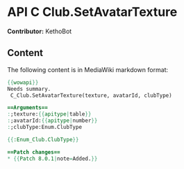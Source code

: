 # API C Club.SetAvatarTexture

**Contributor:** KethoBot

## Content

The following content is in MediaWiki markdown format:

```mediawiki
{{wowapi}}
Needs summary.
 C_Club.SetAvatarTexture(texture, avatarId, clubType)

==Arguments==
:;texture:{{apitype|table}}
:;avatarId:{{apitype|number}}
:;clubType:Enum.ClubType

{{:Enum_Club.ClubType}}

==Patch changes==
* {{Patch 8.0.1|note=Added.}}
```